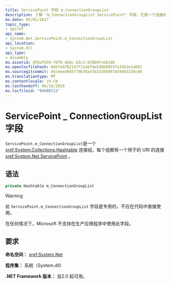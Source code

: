 ```yaml
---
title: ServicePoint 字段 m_ConnectionGroupList
description: 了解 "m_ConnectionGroupList ServicePoint" 字段，它是一个连接组哈希表，其中每个连接组都在 .NET 中保存 ServicePoint URI 的连接。
ms.date: 05/01/2017
topic_type:
- apiref
api_name:
- System.Net.ServicePoint.m_ConnectionGroupList
api_location:
- System.dll
api_type:
- Assembly
ms.assetid: df8afb59-f0f6-4ddc-b3c1-839b9fc601d8
ms.openlocfilehash: 0ebfeb782147f21abfde536b8053fa15b1e1a602
ms.sourcegitcommit: 45c8eed045779b70a47b23169897459d0323dc89
ms.translationtype: MT
ms.contentlocale: zh-CN
ms.lasthandoff: 06/18/2020
ms.locfileid: "84989712"
---
```

# <a name="servicepointm_connectiongrouplist-field"></a>ServicePoint \_ ConnectionGroupList 字段

`ServicePoint.m_ConnectionGroupList`是一个 <xref:System.Collections.Hashtable> 连接组，每个组都有一个用于的 URI 的连接 <xref:System.Net.ServicePoint> 。

## <a name="syntax"></a>语法
  
```csharp  
private Hashtable m_ConnectionGroupList
```

> [!WARNING]
> 此 `ServicePoint.m_ConnectionGroupList` 字段是专用的，不应在代码中直接使用。
>
> 在任何情况下，Microsoft 不支持在生产应用程序中使用此字段。

## <a name="requirements"></a>要求

**命名空间：** <xref:System.Net>

**程序集：** 系统（System.dll）

**.NET Framework 版本：** 自2.0 起可用。
